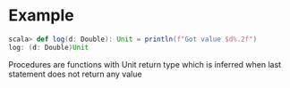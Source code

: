 # Example
```scala
scala> def log(d: Double): Unit = println(f"Got value $d%.2f")
log: (d: Double)Unit
```
Procedures are functions with Unit return type which is inferred when last statement does not return any value
